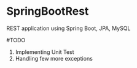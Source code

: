 # SpringBootRest

REST application using Spring Boot, JPA, MySQL

#TODO
1. Implementing Unit Test
2. Handling few more exceptions
